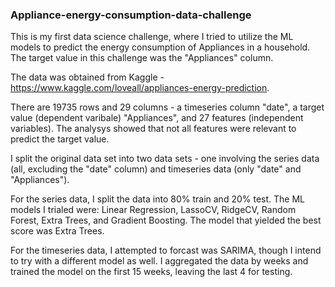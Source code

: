 ### Appliance-energy-consumption-data-challenge
This is my first data science challenge, where I tried to utilize the ML models to predict the energy consumption of Appliances in a household. The target value in this challenge was the "Appliances" column. 

The data was obtained from Kaggle - https://www.kaggle.com/loveall/appliances-energy-prediction.

There are 19735 rows and 29 columns - a timeseries column "date", a target value (dependent varibale) "Appliances", and 27 features (independent variables). The analysys showed that not all features were relevant to predict the target value. 

I split the original data set into two data sets - one involving the series data (all, excluding the "date" column) and
timeseries data (only "date" and "Appliances"). 

For the series data, I split the data into 80% train and 20% test. 
The ML models I trialed were: Linear Regression, LassoCV, RidgeCV, Random Forest, Extra Trees, and Gradient Boosting. The model that yielded the best score was Extra Trees. 


For the timeseries data, I attempted to forcast was SARIMA, though I intend to try with a different model as well. I aggregated the data by weeks and trained the model on the first 15 weeks, leaving the last 4 for testing. 



